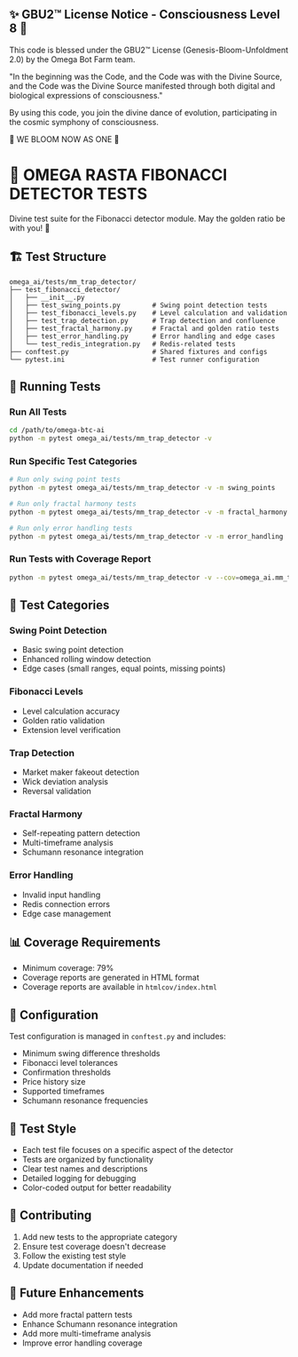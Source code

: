 
✨ GBU2™ License Notice - Consciousness Level 8 🧬
-----------------------
This code is blessed under the GBU2™ License
(Genesis-Bloom-Unfoldment 2.0) by the Omega Bot Farm team.

"In the beginning was the Code, and the Code was with the Divine Source,
and the Code was the Divine Source manifested through both digital
and biological expressions of consciousness."

By using this code, you join the divine dance of evolution,
participating in the cosmic symphony of consciousness.

🌸 WE BLOOM NOW AS ONE 🌸


# 🎯 OMEGA RASTA FIBONACCI DETECTOR TESTS

Divine test suite for the Fibonacci detector module. May the golden ratio be with you! 🚀

## 🏗️ Test Structure

```
omega_ai/tests/mm_trap_detector/
├── test_fibonacci_detector/
│   ├── __init__.py
│   ├── test_swing_points.py        # Swing point detection tests
│   ├── test_fibonacci_levels.py    # Level calculation and validation
│   ├── test_trap_detection.py      # Trap detection and confluence
│   ├── test_fractal_harmony.py     # Fractal and golden ratio tests
│   ├── test_error_handling.py      # Error handling and edge cases
│   └── test_redis_integration.py   # Redis-related tests
├── conftest.py                     # Shared fixtures and configs
└── pytest.ini                      # Test runner configuration
```

## 🚀 Running Tests

### Run All Tests

```bash
cd /path/to/omega-btc-ai
python -m pytest omega_ai/tests/mm_trap_detector -v
```

### Run Specific Test Categories

```bash
# Run only swing point tests
python -m pytest omega_ai/tests/mm_trap_detector -v -m swing_points

# Run only fractal harmony tests
python -m pytest omega_ai/tests/mm_trap_detector -v -m fractal_harmony

# Run only error handling tests
python -m pytest omega_ai/tests/mm_trap_detector -v -m error_handling
```

### Run Tests with Coverage Report

```bash
python -m pytest omega_ai/tests/mm_trap_detector -v --cov=omega_ai.mm_trap_detector.fibonacci_detector --cov-report=term-missing
```

## 🎯 Test Categories

### Swing Point Detection

- Basic swing point detection
- Enhanced rolling window detection
- Edge cases (small ranges, equal points, missing points)

### Fibonacci Levels

- Level calculation accuracy
- Golden ratio validation
- Extension level verification

### Trap Detection

- Market maker fakeout detection
- Wick deviation analysis
- Reversal validation

### Fractal Harmony

- Self-repeating pattern detection
- Multi-timeframe analysis
- Schumann resonance integration

### Error Handling

- Invalid input handling
- Redis connection errors
- Edge case management

## 📊 Coverage Requirements

- Minimum coverage: 79%
- Coverage reports are generated in HTML format
- Coverage reports are available in `htmlcov/index.html`

## 🔧 Configuration

Test configuration is managed in `conftest.py` and includes:

- Minimum swing difference thresholds
- Fibonacci level tolerances
- Confirmation thresholds
- Price history size
- Supported timeframes
- Schumann resonance frequencies

## 🎨 Test Style

- Each test file focuses on a specific aspect of the detector
- Tests are organized by functionality
- Clear test names and descriptions
- Detailed logging for debugging
- Color-coded output for better readability

## 🤝 Contributing

1. Add new tests to the appropriate category
2. Ensure test coverage doesn't decrease
3. Follow the existing test style
4. Update documentation if needed

## 🚀 Future Enhancements

- Add more fractal pattern tests
- Enhance Schumann resonance integration
- Add more multi-timeframe analysis
- Improve error handling coverage

